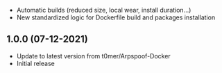 - Automatic builds (reduced size, local wear, install duration...)
- New standardized logic for Dockerfile build and packages installation

## 1.0.0 (07-12-2021)
- Update to latest version from t0mer/Arpspoof-Docker
- Initial release
